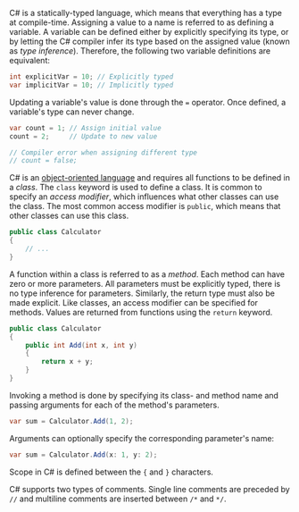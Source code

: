 C# is a statically-typed language, which means that everything has a type at compile-time. Assigning a value to a name is referred to as defining a variable. A variable can be defined either by explicitly specifying its type, or by letting the C# compiler infer its type based on the assigned value (known as _type inference_). Therefore, the following two variable definitions are equivalent:

```csharp
int explicitVar = 10; // Explicitly typed
var implicitVar = 10; // Implicitly typed
```

Updating a variable's value is done through the `=` operator. Once defined, a variable's type can never change.

```csharp
var count = 1; // Assign initial value
count = 2;     // Update to new value

// Compiler error when assigning different type
// count = false;
```

C# is an [object-oriented language][object-oriented-programming] and requires all functions to be defined in a _class_. The `class` keyword is used to define a class. It is common to specify an _access modifier_, which influences what other classes can use the class. The most common access modifier is `public`, which means that other classes can use this class.

```csharp
public class Calculator
{
    // ...
}
```

A function within a class is referred to as a _method_. Each method can have zero or more parameters. All parameters must be explicitly typed, there is no type inference for parameters. Similarly, the return type must also be made explicit. Like classes, an access modifier can be specified for methods. Values are returned from functions using the `return` keyword.

```csharp
public class Calculator
{
    public int Add(int x, int y)
    {
        return x + y;
    }
}
```

Invoking a method is done by specifying its class- and method name and passing arguments for each of the method's parameters.

```csharp
var sum = Calculator.Add(1, 2);
```

Arguments can optionally specify the corresponding parameter's name:

```csharp
var sum = Calculator.Add(x: 1, y: 2);
```

Scope in C# is defined between the `{` and `}` characters.

C# supports two types of comments. Single line comments are preceded by `//` and multiline comments are inserted between `/*` and `*/`.

[object-oriented-programming]: https://docs.microsoft.com/en-us/dotnet/csharp/programming-guide/concepts/object-oriented-programming

